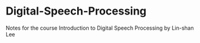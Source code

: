 # Digital-Speech-Processing
Notes for the course Introduction to Digital Speech Processing by Lin-shan Lee
